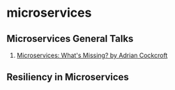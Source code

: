# microservices
## Microservices General Talks
   1. [Microservices: What's Missing? by Adrian Cockcroft](https://www.youtube.com/watch?v=p848Dr3EtQg)
## Resiliency in Microservices
